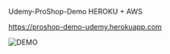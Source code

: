 Udemy-ProShop-Demo HEROKU + AWS

https://proshop-demo-udemy.herokuapp.com

![DEMO](../master/Demo.jpg)
